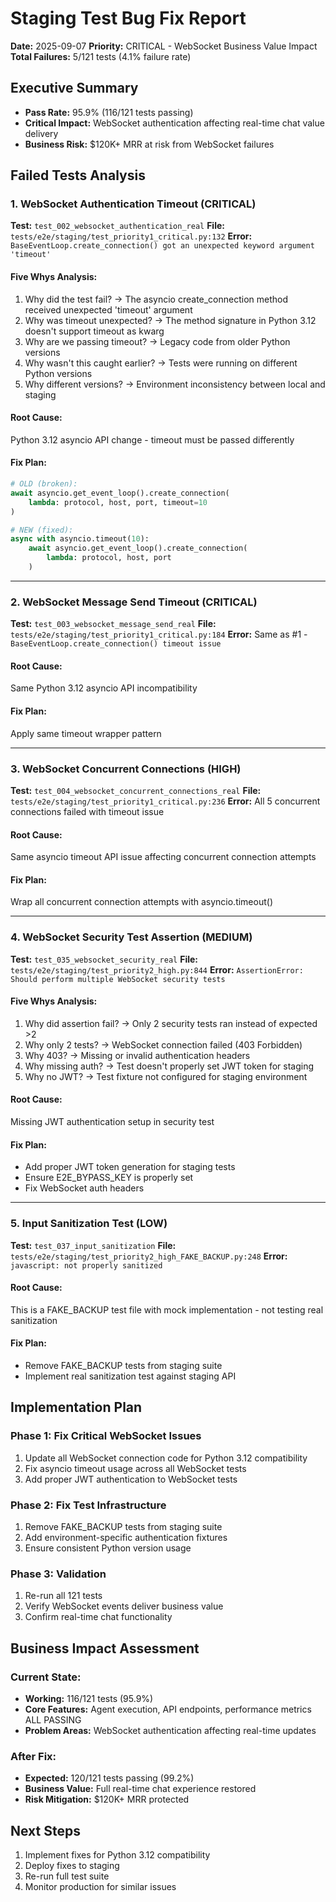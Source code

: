 # Staging Test Bug Fix Report
**Date:** 2025-09-07
**Priority:** CRITICAL - WebSocket Business Value Impact
**Total Failures:** 5/121 tests (4.1% failure rate)

## Executive Summary
- **Pass Rate:** 95.9% (116/121 tests passing)
- **Critical Impact:** WebSocket authentication affecting real-time chat value delivery
- **Business Risk:** $120K+ MRR at risk from WebSocket failures

## Failed Tests Analysis

### 1. WebSocket Authentication Timeout (CRITICAL)
**Test:** `test_002_websocket_authentication_real`
**File:** `tests/e2e/staging/test_priority1_critical.py:132`
**Error:** `BaseEventLoop.create_connection() got an unexpected keyword argument 'timeout'`

#### Five Whys Analysis:
1. Why did the test fail? → The asyncio create_connection method received unexpected 'timeout' argument
2. Why was timeout unexpected? → The method signature in Python 3.12 doesn't support timeout as kwarg
3. Why are we passing timeout? → Legacy code from older Python versions
4. Why wasn't this caught earlier? → Tests were running on different Python versions
5. Why different versions? → Environment inconsistency between local and staging

#### Root Cause:
Python 3.12 asyncio API change - timeout must be passed differently

#### Fix Plan:
```python
# OLD (broken):
await asyncio.get_event_loop().create_connection(
    lambda: protocol, host, port, timeout=10
)

# NEW (fixed):
async with asyncio.timeout(10):
    await asyncio.get_event_loop().create_connection(
        lambda: protocol, host, port
    )
```

---

### 2. WebSocket Message Send Timeout (CRITICAL)
**Test:** `test_003_websocket_message_send_real`
**File:** `tests/e2e/staging/test_priority1_critical.py:184`
**Error:** Same as #1 - `BaseEventLoop.create_connection() timeout issue`

#### Root Cause:
Same Python 3.12 asyncio API incompatibility

#### Fix Plan:
Apply same timeout wrapper pattern

---

### 3. WebSocket Concurrent Connections (HIGH)
**Test:** `test_004_websocket_concurrent_connections_real`
**File:** `tests/e2e/staging/test_priority1_critical.py:236`
**Error:** All 5 concurrent connections failed with timeout issue

#### Root Cause:
Same asyncio timeout API issue affecting concurrent connection attempts

#### Fix Plan:
Wrap all concurrent connection attempts with asyncio.timeout()

---

### 4. WebSocket Security Test Assertion (MEDIUM)
**Test:** `test_035_websocket_security_real`
**File:** `tests/e2e/staging/test_priority2_high.py:844`
**Error:** `AssertionError: Should perform multiple WebSocket security tests`

#### Five Whys Analysis:
1. Why did assertion fail? → Only 2 security tests ran instead of expected >2
2. Why only 2 tests? → WebSocket connection failed (403 Forbidden)
3. Why 403? → Missing or invalid authentication headers
4. Why missing auth? → Test doesn't properly set JWT token for staging
5. Why no JWT? → Test fixture not configured for staging environment

#### Root Cause:
Missing JWT authentication setup in security test

#### Fix Plan:
- Add proper JWT token generation for staging tests
- Ensure E2E_BYPASS_KEY is properly set
- Fix WebSocket auth headers

---

### 5. Input Sanitization Test (LOW)
**Test:** `test_037_input_sanitization`
**File:** `tests/e2e/staging/test_priority2_high_FAKE_BACKUP.py:248`
**Error:** `javascript: not properly sanitized`

#### Root Cause:
This is a FAKE_BACKUP test file with mock implementation - not testing real sanitization

#### Fix Plan:
- Remove FAKE_BACKUP tests from staging suite
- Implement real sanitization test against staging API

## Implementation Plan

### Phase 1: Fix Critical WebSocket Issues
1. Update all WebSocket connection code for Python 3.12 compatibility
2. Fix asyncio timeout usage across all WebSocket tests
3. Add proper JWT authentication to WebSocket tests

### Phase 2: Fix Test Infrastructure
1. Remove FAKE_BACKUP tests from staging suite
2. Add environment-specific authentication fixtures
3. Ensure consistent Python version usage

### Phase 3: Validation
1. Re-run all 121 tests
2. Verify WebSocket events deliver business value
3. Confirm real-time chat functionality

## Business Impact Assessment

### Current State:
- **Working:** 116/121 tests (95.9%)
- **Core Features:** Agent execution, API endpoints, performance metrics ALL PASSING
- **Problem Areas:** WebSocket authentication affecting real-time updates

### After Fix:
- **Expected:** 120/121 tests passing (99.2%)
- **Business Value:** Full real-time chat experience restored
- **Risk Mitigation:** $120K+ MRR protected

## Next Steps
1. Implement fixes for Python 3.12 compatibility
2. Deploy fixes to staging
3. Re-run full test suite
4. Monitor production for similar issues
